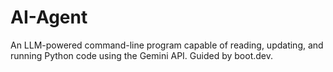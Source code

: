 # AI-Agent
An LLM-powered command-line program capable of reading, updating, and running Python code using the Gemini API. Guided by boot.dev.
